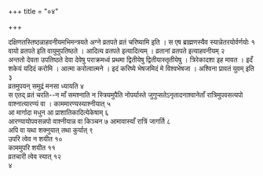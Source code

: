 +++
title = "०४"

+++
 

दक्षिणतस्तिष्ठन्नाहवनीयमभिमन्त्रयते अग्ने व्रतपते व्रतं चरिष्यामि इति ।
स एष ब्राह्मणस्यैव स्यान्नेतरयोर्वर्णयोः १   
वायो व्रतपते इति
वायुमुपतिष्ठते । आदित्य व्रतपते इत्यादित्यम् ।
व्रतानां व्रतपते इत्याहवनीयम् २   
अन्ततो देवता उपतिष्ठते देवा
देवेषु पराक्रमध्वं प्रथमा द्वितीयेषु द्वितीयास्तृतीयेषु ।
त्रिरेकादशा इह मावत । इदँ शकेयं यदिदं करोमि । आत्मा
करोत्वात्मने । इदं करिष्ये भेषजमिदं मे विश्वभेषजा
। अश्विना प्रावतं युवम् इति ३   
व्रतमुपयन् समुद्रं मनसा ध्यायति ४   
स एतद्
व्रतं चरति--न माँ समश्नाति न स्त्रियमुपैति नोपर्यास्ते
जुगुप्सतेऽनृतादनाश्वानेताँ
रात्रिमुपवसत्यपो वाश्नात्यारण्यं वा ।
काममारण्यस्याश्नीयात् ५   
आ मार्गादा मधुन आ
प्राशातिकादित्येकेषाम् ६   
आरण्यायोपवसन्नपो वाश्नीयान्न वा किञ्चन ७
आमावास्याँ रात्रिं जागर्ति ८   
अपि वा यथा शक्नुयात् तथा
कुर्यात् ९   
उपरि त्वेव न शयीत १०   
काममुपरि शयीत ११   
व्रतचारी
त्वेव स्यात् १२   
४
